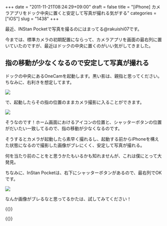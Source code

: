 +++
date = "2011-11-21T08:24:29+09:00"
draft = false
title = "[iPhone] カメラアプリをドック中央に置くと安定して写真が撮れる気がする"
categories = ["iOS"]
slug = "1438"
+++

最近、INStan Pocketで写真を撮るのにはまってる@rakuishi07です。

今までは、標準カメラの初期配置にならって、カメラアプリを画面の最右列に置いていたのですが、最近はドックの中央に置くのがいい気がしてきました。

## 指の移動が少なくなるので安定して写真が撮れる

ドックの中央にあるOneCamを起動します。黒い影は、親指と思ってください。ちなみに、右利きを想定してます。

![](/images/2011/11/1438_1.png)

で、起動したらその指の位置のままカメラ撮影に入ることができます。

![](/images/2011/11/1438_2.png)

そうなのです！ホーム画面におけるアイコンの位置と、シャッターボタンの位置がだいたい一致してるので、指の移動が少なくなるのです。

そうするとカメラが起動したら素早く撮れるし、起動する前からiPhoneを構えた状態になるので撮影した画像がブレにくく、安定して写真が撮れる。

何を当たり前のことをと思うかたもいるかも知れませんが、これは僕にとって大発見。

ちなみに、InStan Pocketは、右下にシャッターボタンがあるので、最右列でOKです。

![](/images/2011/11/1438_3.png)

なんか画像がブレるなと思ってるかたは、試してみてください！

{{<app id="422845617" title="OneCam[連写,静音,ジオタグ] 2.5.0（￥170）" src="http://a3.mzstatic.com/us/r1000/101/Purple/fc/61/5d/mzl.iuqudcfx.100x100-75.png">}}

{{<app id="445365765" title="INStan Pocket - Toy Digital Camera 1.3.1（￥85）" src="http://a4.mzstatic.com/us/r1000/097/Purple/e4/56/33/mzl.zhyhxyjr.100x100-75.png">}}
